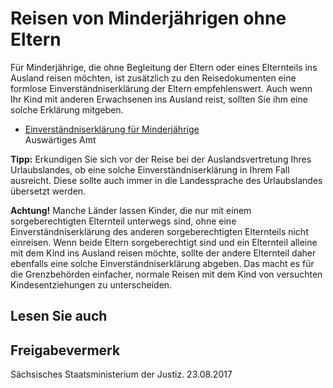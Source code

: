 # Reisen von Minderjährigen ohne Eltern

Für Minderjährige, die ohne Begleitung der Eltern oder eines Elternteils ins Ausland reisen möchten, ist zusätzlich zu den Reisedokumenten eine formlose Einverständniserklärung der Eltern empfehlenswert. Auch wenn Ihr Kind mit anderen Erwachsenen ins Ausland reist, sollten Sie ihm eine solche Erklärung mitgeben.

* [Einverständniserklärung für Minderjährige](https://www.auswaertiges-amt.de/de/newsroom/buergerservice-des-auswaertigen-amts/faq/11-kindohneeltern/606308)  
  Auswärtiges Amt

**Tipp:** Erkundigen Sie sich vor der Reise bei der Auslandsvertretung Ihres Urlaubslandes, ob eine solche Einverständniserklärung in Ihrem Fall ausreicht. Diese sollte auch immer in die Landessprache des Urlaubslandes übersetzt werden.

**Achtung!** Manche Länder lassen Kinder, die nur mit einem sorgeberechtigten Elternteil unterwegs sind, ohne eine Einverständniserklärung des anderen sorgeberechtigten Elternteils nicht einreisen. Wenn beide Eltern sorgeberechtigt sind und ein Elternteil alleine mit dem Kind ins Ausland reisen möchte, sollte der andere Elternteil daher ebenfalls eine solche Einverständniserklärung abgeben. Das macht es für die Grenzbehörden einfacher, normale Reisen mit dem Kind von versuchten Kindesentziehungen zu unterscheiden.

## Lesen Sie auch

## Freigabevermerk

Sächsisches Staatsministerium der Justiz. 23.08.2017
